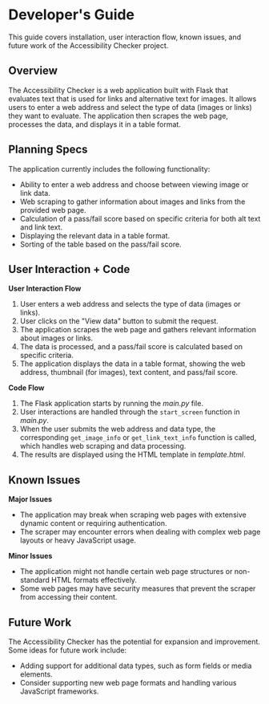 # Developer's Guide
This guide covers installation, user interaction flow, known issues, and future work of the Accessibility Checker project.

## Overview
The Accessibility Checker is a web application built with Flask that evaluates text that is used for links and alternative text for images. It allows users to enter a web address and select the type of data (images or links) they want to evaluate. The application then scrapes the web page, processes the data, and displays it in a table format. 

## Planning Specs
The application currently includes the following functionality:

- Ability to enter a web address and choose between viewing image or link data.
- Web scraping to gather information about images and links from the provided web page.
- Calculation of a pass/fail score based on specific criteria for both alt text and link text.
- Displaying the relevant data in a table format.
- Sorting of the table based on the pass/fail score.

## User Interaction + Code

**User Interaction Flow**
1. User enters a web address and selects the type of data (images or links).
2. User clicks on the "View data" button to submit the request.
3. The application scrapes the web page and gathers relevant information about images or links.
4. The data is processed, and a pass/fail score is calculated based on specific criteria.
5. The application displays the data in a table format, showing the web address, thumbnail (for images), text content, and pass/fail score.

**Code Flow**
1. The Flask application starts by running the *main.py* file.
2. User interactions are handled through the `start_screen` function in *main.py*.
3. When the user submits the web address and data type, the corresponding `get_image_info` or `get_link_text_info` function is called, which handles web scraping and data processing.
4. The results are displayed using the HTML template in *template.html*.

## Known Issues

**Major Issues**
- The application may break when scraping web pages with extensive dynamic content or requiring authentication.
- The scraper may encounter errors when dealing with complex web page layouts or heavy JavaScript usage.
  
**Minor Issues**
- The application might not handle certain web page structures or non-standard HTML formats effectively.
- Some web pages may have security measures that prevent the scraper from accessing their content.

## Future Work
The Accessibility Checker has the potential for expansion and improvement. Some ideas for future work include:

- Adding support for additional data types, such as form fields or media elements.
- Consider supporting new web page formats and handling various JavaScript frameworks.

